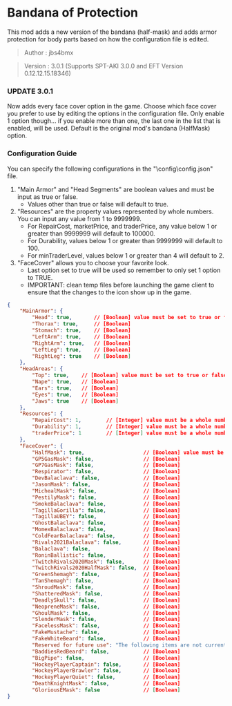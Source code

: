 # Bandana of Protection

This mod adds a new version of the bandana (half-mask) and adds armor protection for body parts based on how the configuration file is edited.

>Author  : jbs4bmx

>Version : 3.0.1 (Supports SPT-AKI 3.0.0 and EFT Version 0.12.12.15.18346)


### UPDATE 3.0.1
Now adds every face cover option in the game. Choose which face cover you prefer to use by editing the options in the configuration file.
Only enable 1 option though... if you enable more than one, the last one in the list that is enabled, will be used.
Default is the original mod's bandana (HalfMask) option.


### Configuration Guide

You can specify the following configurations in the "\config\config.json" file.
1. "Main Armor" and "Head Segments" are boolean values and must be input as true or false.
   - Values other than true or false will default to true.
2. "Resources" are the property values represented by whole numbers. You can input any value from 1 to 9999999.
   - For RepairCost, marketPrice, and traderPrice, any value below 1 or greater than 9999999 will default to 100000.
   - For Durability, values below 1 or greater than 9999999 will default to 100.
   - For minTraderLevel, values below 1 or greater than 4 will default to 2.
3. "FaceCover" allows you to choose your favorite look.
   - Last option set to true will be used so remember to only set 1 option to TRUE.
   - IMPORTANT: clean temp files before launching the game client to ensure that the changes to the icon show up in the game.

``` json
{
    "MainArmor": {
        "Head": true,       // [Boolean] value must be set to true or false - true = enabled.
        "Thorax": true,     // [Boolean]
        "Stomach": true,    // [Boolean]
        "LeftArm": true,    // [Boolean]
        "RightArm": true,   // [Boolean]
        "LeftLeg": true,    // [Boolean]
        "RightLeg": true    // [Boolean]
    },
    "HeadAreas": {
        "Top": true,    // [Boolean] value must be set to true or false - true = enabled.
        "Nape": true,   // [Boolean]
        "Ears": true,   // [Boolean]
        "Eyes": true,   // [Boolean]
        "Jaws": true    // [Boolean]
    },
    "Resources": {
        "RepairCost": 1,        // [Integer] value must be a whole number - Sets the cost to repair the item. (1-9999999)
        "Durability": 1,        // [Integer] value must be a whole number - Sets the durability amount of the item. (1-9999999)
        "traderPrice": 1        // [Integer] value must be a whole number - Sets the Ragman price of the item. (1-9999999)
    },
    "FaceCover": {
        "HalfMask": true,                   // [Boolean] value must be set to true or false - true = enabled.
        "GP5GasMask": false,                // [Boolean]
        "GP7GasMask": false,                // [Boolean]
        "Respirator": false,                // [Boolean]
        "DevBalaclava": false,              // [Boolean]
        "JasonMask": false,                 // [Boolean]
        "MichealMask": false,               // [Boolean]
        "PestilyMask": false,               // [Boolean]
        "SmokeBalaclava": false,            // [Boolean]
        "TagillaGorilla": false,            // [Boolean]
        "TagillaUBEY": false,               // [Boolean]
        "GhostBalaclava": false,            // [Boolean]
        "MomexBalaclava": false,            // [Boolean]
        "ColdFearBalaclava": false,         // [Boolean]
        "Rivals2021Balaclava": false,       // [Boolean]
        "Balaclava": false,                 // [Boolean]
        "RoninBallistic": false,            // [Boolean]
        "TwitchRivals2020Mask": false,      // [Boolean]
        "TwitchRivals2020HalfMask": false,  // [Boolean]
        "GreenShemagh": false,              // [Boolean]
        "TanShemagh": false,                // [Boolean]
        "ShroudMask": false,                // [Boolean]
        "ShatteredMask": false,             // [Boolean]
        "DeadlySkull": false,               // [Boolean]
        "NeopreneMask": false,              // [Boolean]
        "GhoulMask": false,                 // [Boolean]
        "SlenderMask": false,               // [Boolean]
        "FacelessMask": false,              // [Boolean]
        "FakeMustache": false,              // [Boolean]
        "FakeWhiteBeard": false,            // [Boolean]
        "Reserved for future use": "The following items are not currently available in SPT 3.0.0",
        "BaddiesRedBeard": false,           // [Boolean]
        "BigPipe": false,                   // [Boolean]
        "HockeyPlayerCaptain": false,       // [Boolean]
        "HockeyPlayerBrawler": false,       // [Boolean]
        "HockeyPlayerQuiet": false,         // [Boolean]
        "DeathKnightMask": false,           // [Boolean]
        "GloriousEMask": false              // [Boolean]
}
```
